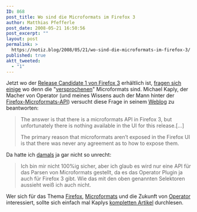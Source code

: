 ```yaml
---
ID: 868
post_title: Wo sind die Microformats im Firefox 3
author: Matthias Pfefferle
post_date: 2008-05-21 16:50:56
post_excerpt: ""
layout: post
permalink: >
  https://notiz.blog/2008/05/21/wo-sind-die-microformats-im-firefox-3/
published: true
aktt_tweeted:
  - "1"
---
```

Jetzt wo der <a href="http://webstandard.kulando.de/post/2008/05/18/ersten_release_candidate_von_firefox_3_downloaden">Release Candidate 1 von Firefox 3</a> erhältlich ist, <a href="http://notiz.blog/2007/10/26/microformats-verarbeitung-in-firefox-3/#comment-6865">fragen sich einige</a> wo denn die "<a href="http://notiz.blog/2007/10/26/microformats-verarbeitung-in-firefox-3/">versprochenen</a>" Microformats sind. Michael Kaply, der Macher von Operator (und meines Wissens auch der Mann hinter der <a href="http://developer.mozilla.org/en/docs/Category:Microformats">Firefox-Microformats-API</a>) versucht diese Frage in seinem <a href="http://www.kaply.com/weblog/2008/05/20/where-are-the-microformat-in-firefox-3/">Weblog</a> zu beantworten:

<blockquote>The answer is that there is a microformats API in Firefox 3, but unfortunately there is nothing available in the UI for this release.[...]

The primary reason that microformats aren’t exposed in the Firefox UI is that there was never any agreement as to how to expose them.</blockquote>

Da hatte ich <a href="http://notiz.blog/2007/10/26/microformats-verarbeitung-in-firefox-3/#comment-6866">damals</a> ja gar nicht so unrecht:

<blockquote>Ich bin mir nicht 100%ig sicher, aber ich glaub es wird nur eine API für das Parsen von Microformats gestellt, da es das Operator Plugin ja auch für Firefox 3 gibt.
Wie das mit den oben genannten Selektoren aussieht weiß ich auch nicht.</blockquote>

Wer sich für das Thema <a href="http://www.mozilla.org/products/firefox/">Firefox</a>, <a href="http://microformats.org">Microformats</a> und die Zukunft von <a href="http://www.kaply.com/weblog/operator/">Operator</a> interessiert, sollte sich einfach mal Kaplys <a href="http://www.kaply.com/weblog/2008/05/20/where-are-the-microformat-in-firefox-3/">kompletten Artikel</a> durchlesen.